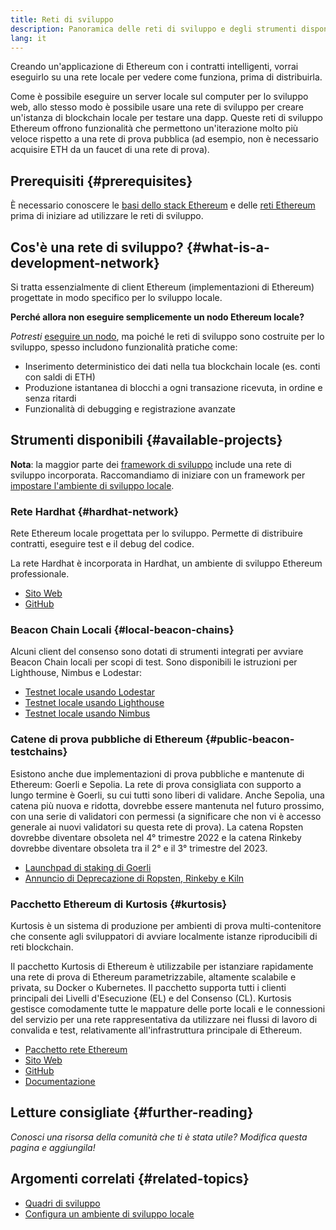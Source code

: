 ```yaml
---
title: Reti di sviluppo
description: Panoramica delle reti di sviluppo e degli strumenti disponibili per creare applicazioni Ethereum.
lang: it
---
```


Creando un'applicazione di Ethereum con i contratti intelligenti, vorrai eseguirlo su una rete locale per vedere come funziona, prima di distribuirla.

Come è possibile eseguire un server locale sul computer per lo sviluppo web, allo stesso modo è possibile usare una rete di sviluppo per creare un'istanza di blockchain locale per testare una dapp. Queste reti di sviluppo Ethereum offrono funzionalità che permettono un'iterazione molto più veloce rispetto a una rete di prova pubblica (ad esempio, non è necessario acquisire ETH da un faucet di una rete di prova).

## Prerequisiti {#prerequisites}

È necessario conoscere le [basi dello stack Ethereum](/developers/docs/ethereum-stack/) e delle [reti Ethereum](/developers/docs/networks/) prima di iniziare ad utilizzare le reti di sviluppo.

## Cos'è una rete di sviluppo? {#what-is-a-development-network}

Si tratta essenzialmente di client Ethereum (implementazioni di Ethereum) progettate in modo specifico per lo sviluppo locale.

**Perché allora non eseguire semplicemente un nodo Ethereum locale?**

_Potresti_ [eseguire un nodo](/developers/docs/nodes-and-clients/#running-your-own-node), ma poiché le reti di sviluppo sono costruite per lo sviluppo, spesso includono funzionalità pratiche come:

- Inserimento deterministico dei dati nella tua blockchain locale (es. conti con saldi di ETH)
- Produzione istantanea di blocchi a ogni transazione ricevuta, in ordine e senza ritardi
- Funzionalità di debugging e registrazione avanzate

## Strumenti disponibili {#available-projects}

**Nota**: la maggior parte dei [framework di sviluppo](/developers/docs/frameworks/) include una rete di sviluppo incorporata. Raccomandiamo di iniziare con un framework per [impostare l'ambiente di sviluppo locale](/developers/local-environment/).

### Rete Hardhat {#hardhat-network}

Rete Ethereum locale progettata per lo sviluppo. Permette di distribuire contratti, eseguire test e il debug del codice.

La rete Hardhat è incorporata in Hardhat, un ambiente di sviluppo Ethereum professionale.

- [Sito Web](https://hardhat.org/)
- [GitHub](https://github.com/nomiclabs/hardhat)

### Beacon Chain Locali {#local-beacon-chains}

Alcuni client del consenso sono dotati di strumenti integrati per avviare Beacon Chain locali per scopi di test. Sono disponibili le istruzioni per Lighthouse, Nimbus e Lodestar:

- [Testnet locale usando Lodestar](https://chainsafe.github.io/lodestar/usage/local/)
- [Testnet locale usando Lighthouse](https://lighthouse-book.sigmaprime.io/setup.html#local-testnets)
- [Testnet locale usando Nimbus](https://github.com/status-im/nimbus-eth1/blob/master/fluffy/docs/local_testnet.md)

### Catene di prova pubbliche di Ethereum {#public-beacon-testchains}

Esistono anche due implementazioni di prova pubbliche e mantenute di Ethereum: Goerli e Sepolia. La rete di prova consigliata con supporto a lungo termine è Goerli, su cui tutti sono liberi di validare. Anche Sepolia, una catena più nuova e ridotta, dovrebbe essere mantenuta nel futuro prossimo, con una serie di validatori con permessi (a significare che non vi è accesso generale ai nuovi validatori su questa rete di prova). La catena Ropsten dovrebbe diventare obsoleta nel 4° trimestre 2022 e la catena Rinkeby dovrebbe diventare obsoleta tra il 2° e il 3° trimestre del 2023.

- [Launchpad di staking di Goerli](https://goerli.launchpad.ethereum.org/)
- [Annuncio di Deprecazione di Ropsten, Rinkeby e Kiln](https://blog.ethereum.org/2022/06/21/testnet-deprecation)

### Pacchetto Ethereum di Kurtosis {#kurtosis}

Kurtosis è un sistema di produzione per ambienti di prova multi-contenitore che consente agli sviluppatori di avviare localmente istanze riproducibili di reti blockchain.

Il pacchetto Kurtosis di Ethereum è utilizzabile per istanziare rapidamente una rete di prova di Ethereum parametrizzabile, altamente scalabile e privata, su Docker o Kubernetes. Il pacchetto supporta tutti i clienti principali dei Livelli d'Esecuzione (EL) e del Consenso (CL). Kurtosis gestisce comodamente tutte le mappature delle porte locali e le connessioni del servizio per una rete rappresentativa da utilizzare nei flussi di lavoro di convalida e test, relativamente all'infrastruttura principale di Ethereum.

- [Pacchetto rete Ethereum](https://github.com/ethpandaops/ethereum-package)
- [Sito Web](https://www.kurtosis.com/)
- [GitHub](https://github.com/kurtosis-tech/kurtosis)
- [Documentazione](https://docs.kurtosis.com/)

## Letture consigliate {#further-reading}

_Conosci una risorsa della comunità che ti è stata utile? Modifica questa pagina e aggiungila!_

## Argomenti correlati {#related-topics}

- [Quadri di sviluppo](/developers/docs/frameworks/)
- [Configura un ambiente di sviluppo locale](/developers/local-environment/)
